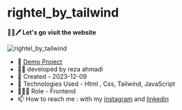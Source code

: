 # rightel_by_tailwind

**👨‍💻🖊️ Let's go visit the website**

![rightel_by_tailwind](https://github.com/ahmadideveloper/rightel_by_tailwind/assets/141068188/ded8a1bd-ed47-4776-980c-dd4257059760)


- 🔗 [Demo Project](https://ahmadideveloper.github.io/rightel_by_tailwind)
- 👨‍💻 developed by reza ahmadi 
- 📆 Created - 2023-12-09
- 🤖 Technologies Used - Html , Css, Tailwind, JavaScript
- 🕵🏻‍♀️ Role - Frontend
- 📫 How to reach me : with my [instagram](https://instagram.com/ahmadideveloper) and [linkedin](https://linkedin.com/in/reza-ahmadi-639351286)
